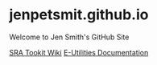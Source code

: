 # jenpetsmit.github.io
Welcome to Jen Smith's GitHub Site

[SRA Tookit Wiki](https://github.com/jenpetsmit/tk_wiki)
[E-Utilities Documentation](https://github.com/jenpetsmit/eutilites/about)
